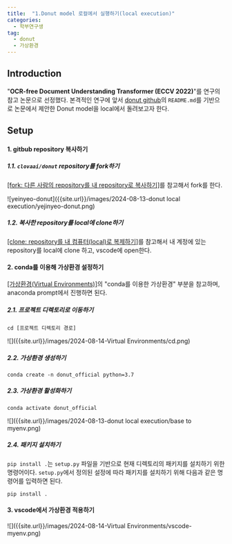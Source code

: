 ```yaml
---
title:  "1.Donut model 로컬에서 실행하기(local execution)"
categories: 
  - 학부연구생
tag:
  - donut
  - 가상환경
---
```


## Introduction
"**OCR-free Document Understanding Transformer (ECCV 2022)**"를 연구의 참고 논문으로 선정했다. 본격적인 연구에 앞서 [donut github](https://github.com/clovaai/donut?tab=readme-ov-file)의 `README.md`를 기반으로 논문에서 제안한 Donut model을 local에서 돌려보고자 한다.


## Setup
#### 1. gitbub repository 복사하기
##### 1.1. `clovaai/donut` repository를 fork하기
[[fork: 다른 사람의 repository를 내 repository로 복사하기]](https://yejinyeo.github.io/git&github/fork/)를 참고해서 fork를 한다.

![yeinyeo-donut]({{site.url}}/images/2024-08-13-donut local execution/yejinyeo-donut.png)

##### 1.2. 복사한 repository를 local에 clone하기
[[clone: repository를 내 컴퓨터(local)로 복제하기]](https://yejinyeo.github.io/git&github/clone/)를 참고해서 내 계정에 있는 repository를 local에 clone 하고, vscode에 open한다.

#### 2. conda를 이용해 가상환경 설정하기
[[가상환경(Virtual Environments)]](https://yejinyeo.github.io/python/Virtual-Environments/)의 "conda를 이용한 가상환경" 부분을 참고하며, anaconda prompt에서 진행하면 된다.
##### 2.1. 프로젝트 디렉토리로 이동하기
```
cd [프로젝트 디렉토리 경로]
```
![]({{site.url}}/images/2024-08-14-Virtual Environments/cd.png)
##### 2.2. 가상환경 생성하기
```
conda create -n donut_official python=3.7
```
##### 2.3. 가상환경 활성화하기
```
conda activate donut_official
```
![]({{site.url}}/images/2024-08-13-donut local execution/base to myenv.png)
##### 2.4. 패키지 설치하기
`pip install .`는 `setup.py` 파일을 기반으로 현재 디렉토리의 패키지를 설치하기 위한 명령어이다. `setup.py`에서 정의된 설정에 따라 패키지를 설치하기 위해 다음과 같은 명령어를 입력하면 된다.
```
pip install .
```
#### 3. vscode에서 가상환경 적용하기
![]({{site.url}}/images/2024-08-14-Virtual Environments/vscode-myenv.png)


## 
